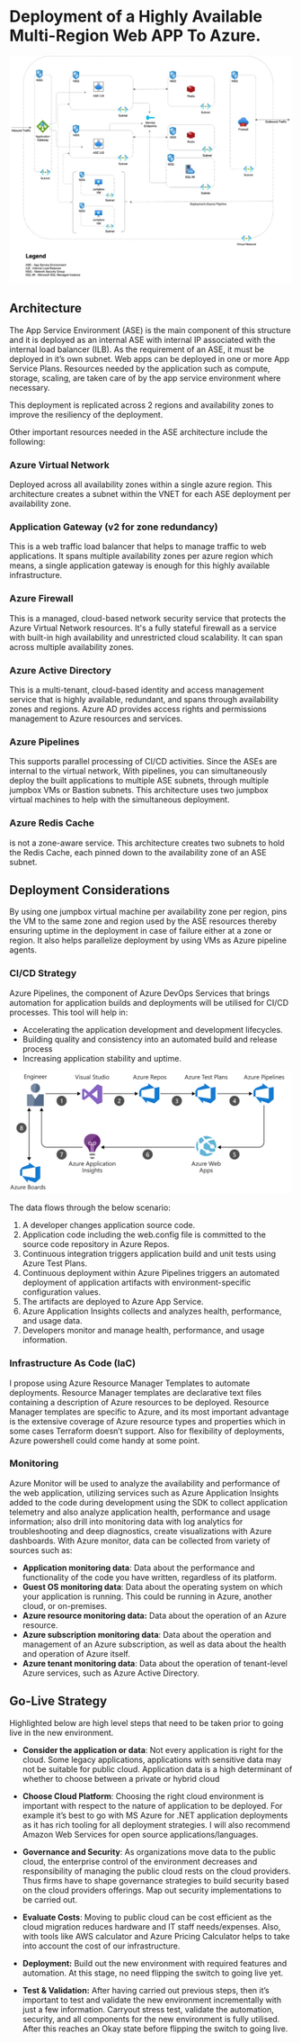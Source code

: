 # Deployment of a Highly Available Multi-Region Web APP To Azure.

![IDD Design](asset/IDD.jpg)

## Architecture
The App Service Environment (ASE) is the main component of this structure and it is deployed as an internal ASE with internal IP associated with the internal load balancer (ILB). As the requirement of an ASE, it must be deployed in it’s own subnet. Web apps can be deployed in one or more App Service Plans. Resources needed by the application such as compute, storage, scaling, are taken care of by the app service environment where necessary.

This deployment is replicated across 2 regions and availability zones to improve the resiliency of the deployment.

Other important resources needed in the ASE architecture include the following:
### Azure Virtual Network
Deployed across all availability zones within a single azure region. This architecture creates a subnet within the VNET for each ASE deployment per availability zone.
### Application Gateway (v2 for zone redundancy)
This is a web traffic load balancer that helps to manage traffic to web applications. It spans multiple availability zones per azure region which means, a single application gateway is enough for this highly available infrastructure.
### Azure Firewall
This is a managed, cloud-based network security service that protects the Azure Virtual Network resources. It's a fully stateful firewall as a service with built-in high availability and unrestricted cloud scalability. It can span across multiple availability zones.
### Azure Active Directory
This is a multi-tenant, cloud-based identity and access management service that is highly available, redundant, and spans through availability zones and regions. Azure AD provides access rights and permissions management to Azure resources and services.
### Azure Pipelines
This supports parallel processing of CI/CD activities. Since the ASEs are internal to the virtual network, With pipelines, you can simultaneously deploy the built applications to multiple ASE subnets, through multiple jumpbox VMs or Bastion subnets. This architecture uses two jumpbox virtual machines to help with the simultaneous deployment. 
### Azure Redis Cache
is not a zone-aware service. This architecture creates two subnets to hold the Redis Cache, each pinned down to the availability zone of an ASE subnet.
## Deployment Considerations
By using one jumpbox virtual machine per availability zone per region, pins the VM to the same zone and region used by the ASE resources thereby ensuring uptime in the deployment in case of failure either at a zone or region. It also helps parallelize deployment by using VMs as Azure pipeline agents.

### CI/CD Strategy
Azure Pipelines, the component of Azure DevOps Services that brings automation for application builds and deployments will be utilised for CI/CD processes. This tool will help in:
- Accelerating the application development and development lifecycles.
- Building quality and consistency into an automated build and release process
- Increasing application stability and uptime.

![CICD strategy](asset/cicd.png)

The data flows through the below scenario:
1. A developer changes application source code.
2. Application code including the web.config file is committed to the source code repository in Azure Repos.
3. Continuous integration triggers application build and unit tests using Azure Test Plans.
4. Continuous deployment within Azure Pipelines triggers an automated deployment of application artifacts with environment-specific configuration values.
5. The artifacts are deployed to Azure App Service.
6. Azure Application Insights collects and analyzes health, performance, and usage data.
7. Developers monitor and manage health, performance, and usage information.

### Infrastructure As Code (IaC)
I propose using Azure Resource Manager Templates to automate deployments. Resource Manager templates are declarative text files containing a description of Azure resources to be deployed. Resource Manager templates are specific to Azure, and its most important advantage is the extensive coverage of Azure resource types and properties which in some cases Terraform doesn’t support. Also for flexibility of deployments, Azure powershell could come handy at some point.

### Monitoring
Azure Monitor will be used to analyze the availability and performance of the web application, utilizing services such as Azure Application Insights added to the code during development using the SDK to collect application telemetry and also analyze application health, performance and usage information; also drill into monitoring data with log analytics for troubleshooting and deep diagnostics, create visualizations with Azure dashboards.
With Azure monitor, data can be collected from variety of sources such as:

- **Application monitoring data**: Data about the performance and functionality of the code you have written, regardless of its platform.
- **Guest OS monitoring data**: Data about the operating system on which your application is running. This could be running in Azure, another cloud, or on-premises.
- **Azure resource monitoring data:** Data about the operation of an Azure resource.
- **Azure subscription monitoring data**: Data about the operation and management of an Azure subscription, as well as data about the health and operation of Azure itself.
- **Azure tenant monitoring data**: Data about the operation of tenant-level Azure services, such as Azure Active Directory.

## Go-Live Strategy
Highlighted below are high level steps that need to be taken prior to going live in the new environment.

- **Consider the application or data**: Not every application is right for the cloud. Some legacy applications, applications with sensitive data may not be suitable for public cloud. Application data is a high determinant of whether to choose between a private or hybrid cloud

- **Choose Cloud Platform**: Choosing the right cloud environment is important with respect to the nature of application to be deployed. For example it’s best to go with MS Azure for .NET application deployments as it has rich tooling for all deployment strategies. I will also recommend Amazon Web Services for open source applications/languages.

- **Governance and Security**: As organizations move data to the public cloud, the enterprise control of the environment decreases and responsibility of managing the public cloud rests on the cloud providers. Thus firms have to shape governance strategies to build security based on the cloud providers offerings.
Map out security implementations to be carried out.

- **Evaluate Costs**: Moving to public cloud can be cost efficient as the cloud migration reduces hardware and IT staff needs/expenses. Also, with tools like AWS calculator and Azure Pricing Calculator helps to take into account the cost of our infrastructure.

- **Deployment:**  Build out the new environment with required features and automation. At this stage, no need flipping the switch to going live yet. 

- **Test & Validation:** After having carried out previous steps, then it’s important to test and validate the new environment incrementally with just a few information. Carryout stress test, validate the automation, security, and all components for the new environment is fully utilised. After this reaches an Okay state before flipping the switch to going live.
